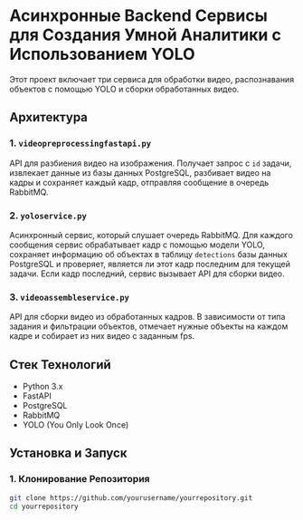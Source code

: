 # Асинхронные Backend Сервисы для Создания Умной Аналитики с Использованием YOLO

Этот проект включает три сервиса для обработки видео, распознавания объектов с помощью YOLO и сборки обработанных видео.

## Архитектура

### 1. `videopreprocessingfastapi.py`
API для разбиения видео на изображения. Получает запрос с `id` задачи, извлекает данные из базы данных PostgreSQL, разбивает видео на кадры и сохраняет каждый кадр, отправляя сообщение в очередь RabbitMQ.

### 2. `yoloservice.py`
Асинхронный сервис, который слушает очередь RabbitMQ. Для каждого сообщения сервис обрабатывает кадр с помощью модели YOLO, сохраняет информацию об объектах в таблицу `detections` базы данных PostgreSQL и проверяет, является ли этот кадр последним для текущей задачи. Если кадр последний, сервис вызывает API для сборки видео.

### 3. `videoassembleservice.py`
API для сборки видео из обработанных кадров. В зависимости от типа задания и фильтрации объектов, отмечает нужные объекты на каждом кадре и собирает из них видео с заданным fps.

## Стек Технологий

- Python 3.x
- FastAPI
- PostgreSQL
- RabbitMQ
- YOLO (You Only Look Once)

## Установка и Запуск

### 1. Клонирование Репозитория

```bash
git clone https://github.com/yourusername/yourrepository.git
cd yourrepository
